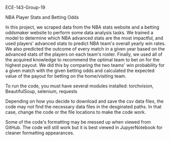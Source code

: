 ECE-143-Group-19

NBA Player Stats and Betting Odds

In this project, we scraped data from the NBA stats website and a betting oddsmaker website
to perform some data analysis tasks.
We trained a model to determine which NBA advanced stats are the most impactful, and used
players' advanced stats to predict NBA team's overall yearly win rates. We also predicted
the outcome of every match in a given year based on the advanced stats of the players on
each team's roster. Finally, we used all of the acquired knowledge to recommend the optimal
team to bet on for the highest payout. We did this by comparing the two teams' win probability
for a given match with the given betting odds and calculated the expected value of the payout
for betting on the home/visiting team.


To run the code, you must have several modules installed:
torchvision,
BeautifulSoup,
selenium,
requests


Depending on how you decide to download and save the csv data files,
the code may not find the necessary data files in the desginated paths.
In that case, change the code or the file locations to make the code work.


Some of the code's formatting may be messed up when viewed from GitHub. The code will
still work but it is best viewed in JupyerNotebook for cleaner formatting appearances.
